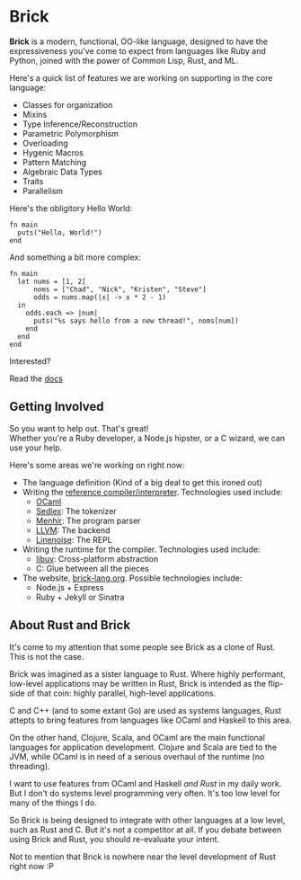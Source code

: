 # Brick

**Brick** is a modern, functional, OO-like language, designed to have the expressiveness you've come to expect from languages like Ruby and Python, joined with the power of Common Lisp, Rust, and ML.


Here's a quick list of features we are working on supporting in the core language:

- Classes for organization
- Mixins
- Type Inference/Reconstruction
- Parametric Polymorphism
- Overloading
- Hygenic Macros
- Pattern Matching
- Algebraic Data Types
- Traits
- Parallelism

Here's the obligitory Hello World:
```brick
fn main
  puts("Hello, World!")
end
```

And something a bit more complex:
```brick
fn main
  let nums = [1, 2]
      noms = ["Chad", "Nick", "Kristen", "Steve"]
      odds = nums.map(|x| -> x * 2 - 1)
  in
    odds.each => |num|
      puts("%s says hello from a new thread!", noms[num])
    end
  end
end
```

Interested?

Read the [docs](https://github.com/brick-lang/brick-lang/tree/master/doc/core)

## Getting Involved
So you want to help out. That's great!  
Whether you're a Ruby developer, a Node.js hipster, or a C wizard, we can use your help.

Here's some areas we're working on right now:  
* The language definition (Kind of a big deal to get this ironed out)
* Writing the [reference compiler/interpreter](https://github.com/brick-lang/kiln). Technologies used include:
  * [OCaml](http://ocaml.org/)
  * [Sedlex](https://github.com/toroidal-code/sedlex/tree/pr/line): The tokenizer
  * [Menhir](http://gallium.inria.fr/~fpottier/menhir/): The program parser
  * [LLVM](http://llvm.org/docs/): The backend
  * [Linenoise](https://github.com/antirez/linenoise): The REPL
* Writing the runtime for the compiler. Technologies used include:
  * [libuv](https://github.com/joyent/libuv): Cross-platform abstraction
  * C: Glue between all the pieces
* The website, [brick-lang.org](http://brick-lang.org). Possible technologies include:
  * Node.js + Express
  * Ruby + Jekyll or Sinatra

## About Rust and Brick
It's come to my attention that some people see Brick as a clone of Rust. This is not the case.

Brick was imagined as a sister language to Rust.
Where highly performant, low-level applications may be written in Rust, Brick is intended as the flip-side of that coin: highly parallel, high-level applications.

C and C++ (and to some extant Go) are used as systems languages, Rust attepts to bring features from languages like OCaml and Haskell to this area.

On the other hand, Clojure, Scala, and OCaml are the main functional languages for application development. Clojure and Scala are tied to the JVM, while OCaml is in need of a serious overhaul of the runtime (no threading).

I want to use features from OCaml and Haskell _and Rust_ in my daily work. But I don't do systems level programming very often. It's too low level for many of the things I do.

So Brick is being designed to integrate with other languages at a low level, such as Rust and C. But it's not a competitor at all. If you debate between using Brick and Rust, you should re-evaluate your intent.

Not to mention that Brick is nowhere near the level development of Rust right now :P
